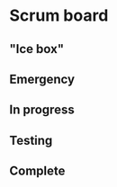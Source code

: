 # Scrum board

"Ice box"
---------------------

Emergency
---------------------

In progress
---------------------

Testing
---------------------

Complete
---------------------

